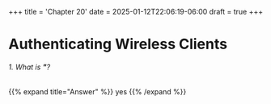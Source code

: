 +++
title = 'Chapter 20'
date = 2025-01-12T22:06:19-06:00
draft = true
+++
# **Authenticating Wireless Clients**


###### 1. What is **"**?
{{% expand title="Answer" %}}
yes
{{% /expand %}}